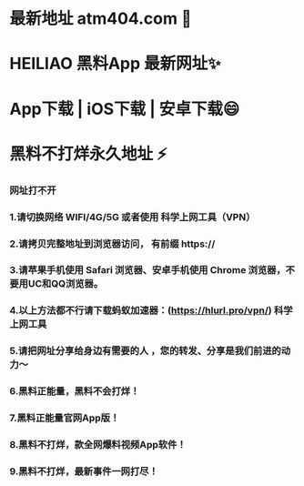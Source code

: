 # 最新地址 atm404.com 👋
# HEILIAO 黑料App 最新网址✨
# App下载 | iOS下载 | 安卓下载😄
# 黑料不打烊永久地址 ⚡

### 网址打不开
### 1.请切换网络 WIFI/4G/5G 或者使用 科学上网工具（VPN）
### 2.请拷贝完整地址到浏览器访问， 有前缀 https://
### 3.请苹果手机使用 Safari 浏览器、安卓手机使用 Chrome 浏览器，不要用UC和QQ浏览器。
### 4.以上方法都不行请下载蚂蚁加速器：(https://hlurl.pro/vpn/) 科学上网工具
### 5.请把网址分享给身边有需要的人 ，您的转发、分享是我们前进的动力～
### 6.黑料正能量，黑料不会打烊！
### 7.黑料正能量官网App版！
### 8.黑料不打烊，款全网爆料视频App软件！
### 9.黑料不打烊，最新事件一网打尽！
